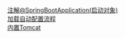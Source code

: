 


&emsp; [注解@SpringBootApplication(启动对象)](/docs/microService/SpringBoot/SpringBootApplication.md)  
&emsp; [加载自动配置流程](/docs/microService/SpringBoot/ApplicationProcess.md)  
&emsp; [内置Tomcat](/docs/microService/SpringBoot/Tomcat.md)  

